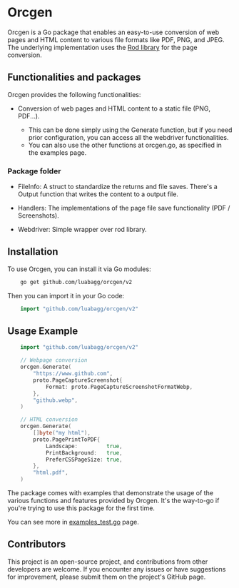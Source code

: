 # Orcgen

Orcgen is a Go package that enables an easy-to-use conversion of web pages and HTML content to various file formats like PDF, PNG, and JPEG.
The underlying implementation uses the [Rod library](https://github.com/go-rod/rod) for the page conversion.

## Functionalities and packages

Orcgen provides the following functionalities:

- Conversion of web pages and HTML content to a static file (PNG, PDF...).

  - This can be done simply using the Generate function, but if you need
  prior configuration, you can access all the webdriver functionalities.
  - You can also use the other functions at orcgen.go, as specified in the examples page.

### Package folder

- FileInfo:
    A struct to standardize the returns and file saves.
    There's a Output function that writes the content to a output file.

- Handlers:
    The implementations of the page file save functionality (PDF / Screenshots).

- Webdriver:
    Simple wrapper over rod library.

## Installation

To use Orcgen, you can install it via Go modules:

```sh
    go get github.com/luabagg/orcgen/v2
```

Then you can import it in your Go code:

```go
    import "github.com/luabagg/orcgen/v2"
```

## Usage Example

```go
    import "github.com/luabagg/orcgen/v2"

    // Webpage conversion
    orcgen.Generate(
        "https://www.github.com",
        proto.PageCaptureScreenshot{
            Format: proto.PageCaptureScreenshotFormatWebp,
        },
        "github.webp",
    )

    // HTML conversion
    orcgen.Generate(
        []byte("my html"),
        proto.PagePrintToPDF{
            Landscape:         true,
            PrintBackground:   true,
            PreferCSSPageSize: true,
        },
        "html.pdf",
    )
```

The package comes with examples that demonstrate the usage of the various functions and features provided by Orcgen. It's the way-to-go if you're trying to use this package for the first time.

You can see more in [examples_test.go](https://github.com/luabagg/orcgen/tree/main/examples_test.go) page.

## Contributors

This project is an open-source project, and contributions from other developers are welcome. If you encounter any issues or have suggestions for improvement, please submit them on the project's GitHub page.
